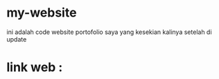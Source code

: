 # my-website
  ini adalah code website portofolio saya
  yang kesekian kalinya setelah di update
  
# link web :
